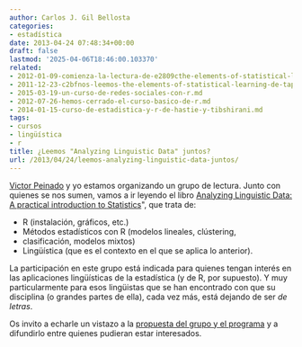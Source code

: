 ```yaml
---
author: Carlos J. Gil Bellosta
categories:
- estadística
date: 2013-04-24 07:48:34+00:00
draft: false
lastmod: '2025-04-06T18:46:00.103370'
related:
- 2012-01-09-comienza-la-lectura-de-e2809cthe-elements-of-statistical-learninge2809d.md
- 2011-12-23-c2bfnos-leemos-the-elements-of-statistical-learning-de-tapa-a-tapa.md
- 2015-03-19-un-curso-de-redes-sociales-con-r.md
- 2012-07-26-hemos-cerrado-el-curso-basico-de-r.md
- 2014-01-15-curso-de-estadistica-y-r-de-hastie-y-tibshirani.md
tags:
- cursos
- lingüística
- r
title: ¿Leemos "Analyzing Linguistic Data" juntos?
url: /2013/04/24/leemos-analyzing-linguistic-data-juntos/
---
```


[Victor Peinado](http://nlp.uned.es/~victor/) y yo estamos organizando un grupo de lectura. Junto con quienes se nos sumen, vamos a ir leyendo el libro [Analyzing Linguistic Data: A practical introduction to Statistics](http://www.ualberta.ca/~baayen/publications/baayenCUPstats.pdf)", que trata de:

* R (instalación, gráficos, etc.)
* Métodos estadísticos con R (modelos lineales, clústering,
* clasificación, modelos mixtos)
* Lingüística (que es el contexto en el que se aplica lo anterior).

La participación en este grupo está indicada para quienes tengan interés en las aplicaciones lingüísticas de la estadística (y de R, por supuesto). Y muy particularmente para esos lingüistas que se han encontrado con que su disciplina (o grandes partes de ella), cada vez más, está dejando de ser _de letras_.

Os invito a echarle un vistazo a la [propuesta del grupo y el programa](http://ald.usar.org.es/acerca-de/) y a difundirlo entre quienes pudieran estar interesados.